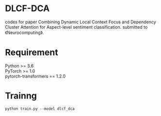 # DLCF-DCA
 codes for paper Combining Dynamic Local Context Focus and Dependency Cluster Attention for Aspect-level sentiment classification. submitted to 《Neurocomputing》.

# Requirement
Python >= 3.6 <br> 
PyTorch >= 1.0 <br> 
pytorch-transformers == 1.2.0 <br> 

# Trainng
```
python train.py --model dlcf_dca
```